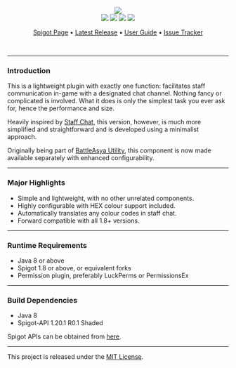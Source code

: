 <br><br>
<p align="center">
    <img src="https://i.imgur.com/mcjIero.png"><br>
    <img src="https://img.shields.io/badge/Version-1.0.4-green"> <img src="https://img.shields.io/badge/Spigot-1.8+-lightgrey"> <img src="https://img.shields.io/badge/License-MIT-blue"> <img src="https://img.shields.io/badge/Language-Java-yellow">
</p>

<p align="center">
    <a href="https://www.spigotmc.org/resources/112399/">Spigot Page</a> •
    <a href="https://github.com/denniemok/staff-chat-simplified/releases">Latest Release</a> •
    <a href="https://github.com/denniemok/staff-chat-simplified/wiki">User Guide</a> •
    <a href="https://github.com/denniemok/staff-chat-simplified/issues">Issue Tracker</a>
</p>
<br>

<hr>

### Introduction
This is a lightweight plugin with exactly one function: facilitates staff communication in-game with a designated chat channel. Nothing fancy or complicated is involved. What it does is only the simplest task you ever ask for, hence the performance and size.

Heavily inspired by [Staff Chat](https://www.spigotmc.org/resources/staff-chat.17706/), this version, however, is much more simplified and straightforward and is developed using a minimalist approach.

Originally being part of [BattleAsya Utility](https://github.com/denniemok/battleasya-utility), this component is now made available separately with enhanced configurability.

<hr>

### Major Highlights
- Simple and lightweight, with no other unrelated components.
- Highly configurable with HEX colour support included.
- Automatically translates any colour codes in staff chat.
- Forward compatible with all 1.8+ versions.

<hr>

### Runtime Requirements
- Java 8 or above
- Spigot 1.8 or above, or equivalent forks
- Permission plugin, preferably LuckPerms or PermissionsEx 

<hr>

### Build Dependencies
- Java 8
- Spigot-API 1.20.1 R0.1 Shaded

Spigot APIs can be obtained from [here](https://hub.spigotmc.org/nexus/content/repositories/snapshots/org/spigotmc/spigot-api/).

<hr>

This project is released under the [MIT License](https://opensource.org/license/mit/).
